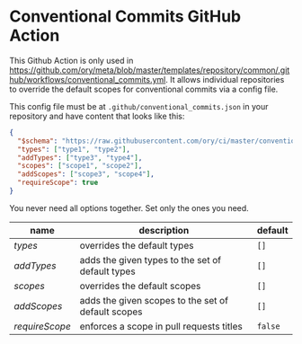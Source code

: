 # Conventional Commits GitHub Action

This Github Action is only used in
https://github.com/ory/meta/blob/master/templates/repository/common/.github/workflows/conventional_commits.yml.
It allows individual repositories to override the default scopes for
conventional commits via a config file.

This config file must be at `.github/conventional_commits.json` in your
repository and have content that looks like this:

```json
{
  "$schema": "https://raw.githubusercontent.com/ory/ci/master/conventional_commit_config/dist/config.schema.json",
  "types": ["type1", "type2"],
  "addTypes": ["type3", "type4"],
  "scopes": ["scope1", "scope2"],
  "addScopes": ["scope3", "scope4"],
  "requireScope": true
}
```

You never need all options together. Set only the ones you need.

| name           | description                                        | default |
| -------------- | -------------------------------------------------- | ------- |
| _types_        | overrides the default types                        | `[]`    |
| _addTypes_     | adds the given types to the set of default types   | `[]`    |
| _scopes_       | overrides the default scopes                       | `[]`    |
| _addScopes_    | adds the given scopes to the set of default scopes | `[]`    |
| _requireScope_ | enforces a scope in pull requests titles           | `false` |
